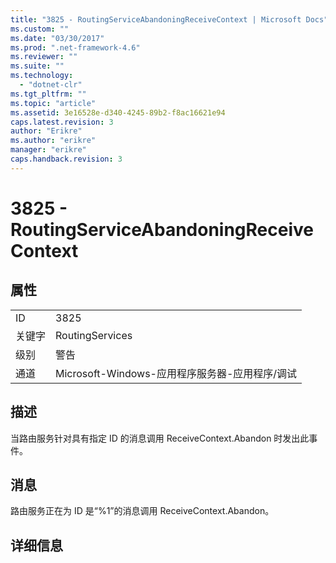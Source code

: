 ```yaml
---
title: "3825 - RoutingServiceAbandoningReceiveContext | Microsoft Docs"
ms.custom: ""
ms.date: "03/30/2017"
ms.prod: ".net-framework-4.6"
ms.reviewer: ""
ms.suite: ""
ms.technology: 
  - "dotnet-clr"
ms.tgt_pltfrm: ""
ms.topic: "article"
ms.assetid: 3e16528e-d340-4245-89b2-f8ac16621e94
caps.latest.revision: 3
author: "Erikre"
ms.author: "erikre"
manager: "erikre"
caps.handback.revision: 3
---
```

# 3825 - RoutingServiceAbandoningReceiveContext
## 属性  
  
|||  
|-|-|  
|ID|3825|  
|关键字|RoutingServices|  
|级别|警告|  
|通道|Microsoft\-Windows\-应用程序服务器\-应用程序\/调试|  
  
## 描述  
 当路由服务针对具有指定 ID 的消息调用 ReceiveContext.Abandon 时发出此事件。  
  
## 消息  
 路由服务正在为 ID 是“%1”的消息调用 ReceiveContext.Abandon。  
  
## 详细信息